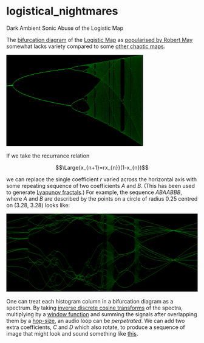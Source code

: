 # logistical_nightmares
Dark Ambient Sonic Abuse of the Logistic Map

The [bifurcation diagram](https://en.wikipedia.org/wiki/Bifurcation_diagram) of the [Logistic Map](https://en.wikipedia.org/wiki/Logistic_map) as
[popularised by Robert May](https://www.researchgate.net/publication/237005499_Simple_Mathematical_Models_With_Very_Complicated_Dynamics) somewhat
lacks variety compared to some [other chaotic maps](https://en.wikipedia.org/wiki/List_of_chaotic_maps).

![logistic map bifurfaction diagram](assets/logistic.png)

If we take the recurrance relation

$$\Large{x_{n+1}=rx_{n}}(1-x_{n})$$

we can replace the single coefficient $r$ varied across the horizontal axis with some repeating sequence of two coefficients $A$ and $B$.
(This has been used to generate [Lyapunov fractals](https://en.wikipedia.org/wiki/Lyapunov_fractal).)
For example, the sequence $ABAABBB$, where $A$ and $B$ are described by the points on a circle of radius 0.25 centred on (3.28, 3.28) looks
like:

![a somewhat distressed bifurfaction diagram](assets/ABAABBB.png)

One can treat each histogram column in a bifurcation diagram as a spectrum. By taking
[inverse discrete cosine transforms](https://en.wikipedia.org/wiki/Discrete_cosine_transform#Inverse_transforms)
of the spectra, multiplying by a
[window function](https://docs.scipy.org/doc/scipy/reference/generated/scipy.signal.windows.blackmanharris.html)
and summing the signals after overlapping them by a [hop-size](https://en.wikipedia.org/wiki/Short-time_Fourier_transform),
an audio loop can be *perpetrated*. We can add two extra coefficients, $C$ and $D$ which also rotate, to produce a sequence
of image that might look and sound something like [this](https://youtu.be/CvHFb1de2Vs?feature=shared).
